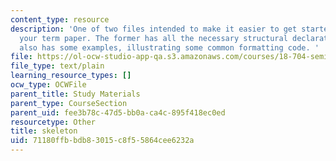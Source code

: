 ```yaml
---
content_type: resource
description: 'One of two files intended to make it easier to get started with TeXing
  your term paper. The former has all the necessary structural declarations; the second
  also has some examples, illustrating some common formatting code. '
file: https://ol-ocw-studio-app-qa.s3.amazonaws.com/courses/18-704-seminar-in-algebra-and-number-theory-computational-commutative-algebra-and-algebraic-geometry-fall-2008/71180ffbbdb83015c8f55864cee6232a_skeleton.tex
file_type: text/plain
learning_resource_types: []
ocw_type: OCWFile
parent_title: Study Materials
parent_type: CourseSection
parent_uid: fee3b78c-47d5-bb0a-ca4c-895f418ec0ed
resourcetype: Other
title: skeleton
uid: 71180ffb-bdb8-3015-c8f5-5864cee6232a
---
```

